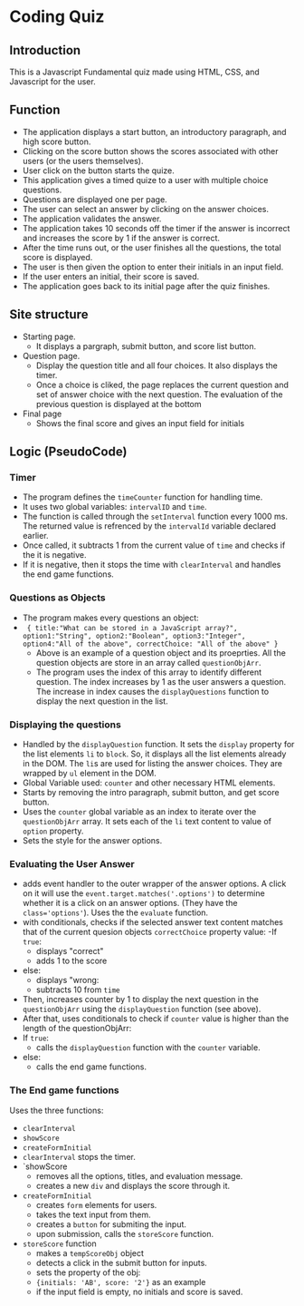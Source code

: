 # Coding Quiz

## Introduction
This is a Javascript Fundamental quiz made using HTML, CSS, and Javascript for the user.

## Function
- The application displays a start button, an introductory paragraph, and high score button.
- Clicking on the score button shows the scores associated with other users (or the users themselves).
- User click on the button starts the quize.
- This application gives a timed quize to a user with multiple choice questions.
- Questions are displayed one per page. 
- The user can select an answer by clicking on the answer choices.
- The application validates the answer. 
- The application takes 10 seconds off the timer if the answer is incorrect and increases the score by 1 if the answer is correct.
- After the time runs out, or the user finishes all the questions, the total score is displayed. 
- The user is then given the option to enter their initials in an input field.
- If the user enters an initial, their score is saved.
- The application goes back to its initial page after the quiz finishes.

## Site structure
- Starting page.
  - It displays a pargraph, submit button, and score list button.
- Question page.
  - Display the question title and all four choices. It also displays the timer.
  - Once a choice is cliked, the page replaces the current question and set of answer choice with the next question. The evaluation of the previous question is displayed at the bottom 
- Final page
  - Shows the final score and gives an input field for initials

## Logic (PseudoCode)


### Timer
- The program defines the `timeCounter` function for handling time.
- It uses two global variables: `intervalID` and `time`.
- The function is called through the `setInterval` function every 1000 ms. The returned value is refrenced by the `intervalId` variable declared earlier.
- Once called, it subtracts 1 from the current value of `time` and checks if the it is negative.
- If it is negative, then it stops the time with `clearInterval` and handles the end game functions.

### Questions as Objects
- The program makes every questions an object:
- ` {
      title:"What can be stored in a JavaScript array?",
      option1:"String",
      option2:"Boolean",
      option3:"Integer",
      option4:"All of the above",
      correctChoice: "All of the above"
   }`
   - Above is an example of a question object and its proeprties. All the question objects are store in an array called `questionObjArr`.
   - The program uses the index of this array to identify different question. The index increases by 1 as the user answers a question. The increase in index causes the `displayQuestions` function to display the next question in the list.

### Displaying the questions
- Handled by the `displayQuestion` function. It sets the `display` property for the list elements `li` to `block`. So, it displays all the list elements already in the DOM. The `li`s are used for listing the answer choices. They are wrapped by `ul` element in the DOM.
- Global Variable used: `counter` and other necessary HTML elements.
- Starts by removing the intro paragraph, submit button, and get score button.
- Uses the `counter` global variable as an index to iterate over the `questionObjArr` array. It sets each of the `li` text content to value of `option` property.
- Sets the style for the answer options.

### Evaluating the User Answer
- adds event handler to the outer wrapper of the answer options. A click on it will use the `event.target.matches('.options')` to determine whether it is a click on an answer options. (They have the `class='options'`). Uses the the `evaluate` function.
- with conditionals, checks if the selected answer text content matches that of the current quesion objects `correctChoice` property value:
-If `true`:
  - displays "correct"
  - adds 1 to the score
- else:
  - displays "wrong:
  - subtracts 10 from `time`
- Then, increases counter by 1 to display the next question in the `questionObjArr` using the `displayQuestion` function (see above).
- After that, uses conditionals to check if `counter` value is higher than the length of the questionObjArr:
- If `true`:
  - calls the `displayQuestion` function with the `counter` variable.
- else:
  - calls the end game functions.
  
### The End game functions
Uses the three functions:
- `clearInterval`
- `showScore`
- `createFormInitial`
- `clearInterval` stops the timer.
- `showScore
  - removes all the options, titles, and evaluation message.
  - creates a new `div` and displays the score through it.
- `createFormInitial`
  - creates `form` elements for users.
  - takes the text input from them.
  - creates a `button` for submiting the input.
  - upon submission, calls the `storeScore` function.
- `storeScore` function
  - makes a `tempScoreObj` object
  - detects a click in the submit button for inputs.
  - sets the property of the obj:
  - `{initials: 'AB', score: '2'}` as an example
  - if the input field is empty, no initials and score is saved.

